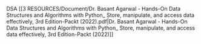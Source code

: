 
DSA
[[3 RESOURCES/Document/Dr. Basant Agarwal - Hands-On Data Structures and Algorithms with Python_ Store, manipulate, and access data effectively, 3rd Edition-Packt (2022).pdf|Dr. Basant Agarwal - Hands-On Data Structures and Algorithms with Python_ Store, manipulate, and access data effectively, 3rd Edition-Packt (2022)]]

